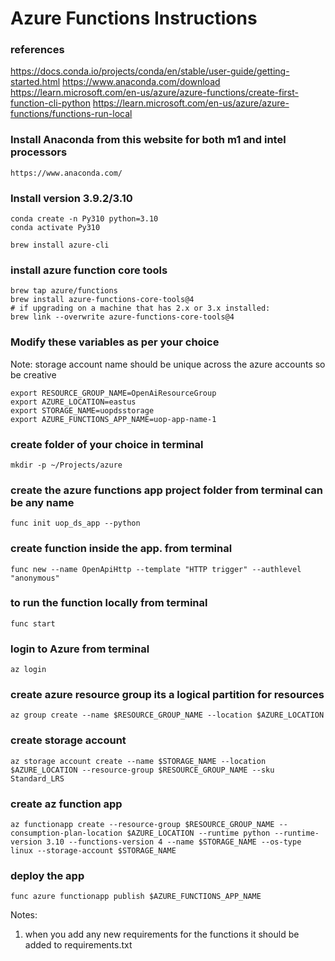 # Azure Functions Instructions

### references
https://docs.conda.io/projects/conda/en/stable/user-guide/getting-started.html
https://www.anaconda.com/download
https://learn.microsoft.com/en-us/azure/azure-functions/create-first-function-cli-python
https://learn.microsoft.com/en-us/azure/azure-functions/functions-run-local


### Install Anaconda from this website for both m1 and intel processors
```
https://www.anaconda.com/
```

### Install version 3.9.2/3.10 
```shell
conda create -n Py310 python=3.10
conda activate Py310

brew install azure-cli
```

### install azure function core tools
```shell
brew tap azure/functions
brew install azure-functions-core-tools@4
# if upgrading on a machine that has 2.x or 3.x installed:
brew link --overwrite azure-functions-core-tools@4
```

### Modify these variables as per your choice
Note: storage account name should be unique across the azure accounts so be creative

```shell
export RESOURCE_GROUP_NAME=OpenAiResourceGroup
export AZURE_LOCATION=eastus
export STORAGE_NAME=uopdsstorage
export AZURE_FUNCTIONS_APP_NAME=uop-app-name-1
```


### create folder of your choice in terminal

```shell
mkdir -p ~/Projects/azure
```


### create the azure functions app project folder from terminal can be any name
```shell
func init uop_ds_app --python
```

### create function inside the app. from terminal
```shell
func new --name OpenApiHttp --template "HTTP trigger" --authlevel "anonymous"
```

### to run the function locally from terminal
```shell
func start
```

### login to Azure from terminal
```shell
az login
```

### create azure resource group its a logical partition for resources
```shell
az group create --name $RESOURCE_GROUP_NAME --location $AZURE_LOCATION
```

### create storage account
```shell
az storage account create --name $STORAGE_NAME --location $AZURE_LOCATION --resource-group $RESOURCE_GROUP_NAME --sku Standard_LRS
```

### create  az function app
```shell
az functionapp create --resource-group $RESOURCE_GROUP_NAME --consumption-plan-location $AZURE_LOCATION --runtime python --runtime-version 3.10 --functions-version 4 --name $STORAGE_NAME --os-type linux --storage-account $STORAGE_NAME
```

### deploy the app
```shell
func azure functionapp publish $AZURE_FUNCTIONS_APP_NAME
```


Notes:

1. when you add any new requirements for the functions it should be added to requirements.txt
